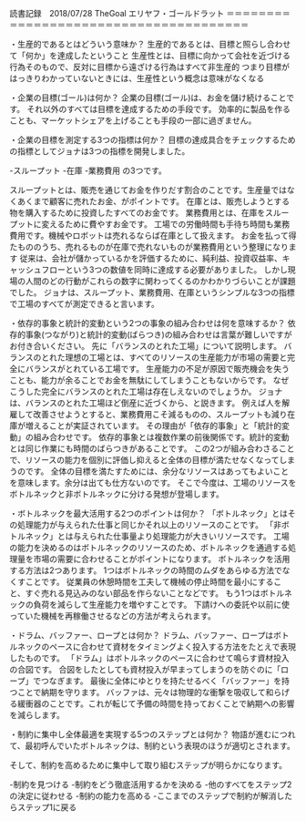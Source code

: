 読書記録　2018/07/28
TheGoal エリヤフ・ゴールドラット
＝＝＝＝＝＝＝＝＝＝＝＝＝＝＝＝＝＝＝＝＝＝＝＝＝＝＝＝＝＝＝＝＝＝＝＝＝＝


・生産的であるとはどういう意味か？
生産的であるとは、目標と照らし合わせて「何か」を達成したということ
生産性とは、目標に向かって会社を近づける行為そのもので、反対に目標から遠ざける行為はすべて非生産的
つまり目標がはっきりわかっていないときには、生産性という概念は意味がなくなる


・企業の目標(ゴール)は何か？
企業の目標(ゴール)は、お金を儲け続けることです。
それ以外のすべては目標を達成するための手段です。
効率的に製品を作ることも、マーケットシェアを上げることも手段の一部に過ぎません。



・企業の目標を測定する3つの指標は何か？
目標の達成具合をチェックするための指標としてジョナは3つの指標を開発しました。

-スループット
-在庫
-業務費用
の3つです。

スループットとは、販売を通じてお金を作りだす割合のことです。生産量ではなくあくまで顧客に売れたお金、がポイントです。
在庫とは、販売しようとする物を購入するために投資したすべてのお金です。
業務費用とは、在庫をスループットに変えるために費やすお金です。
工場での労働時間も手待ち時間も業務費用です。機械やロボットは売れるならば在庫として扱えます。
お金を払って得たもののうち、売れるものが在庫で売れないものが業務費用という整理になります
従来は、会社が儲かっているかを評価するために、純利益、投資収益率、キャッシュフローという3つの数値を同時に達成する必要がありました。
しかし現場の人間のどの行動がこれらの数字に関わってくるのかわかりづらいことが課題でした。
ジョナは、スループット、業務費用、在庫というシンプルな3つの指標で工場のすべてが測定できると言います。



・依存的事象と統計的変動という2つの事象の組み合わせは何を意味するか？
依存的事象(つながり)と統計的変動(ばらつき)の組み合わせは言葉が難しいですがお付き合いください。
先に「バランスのとれた工場」について説明します。
バランスのとれた理想の工場とは、すべてのリソースの生産能力が市場の需要と完全にバランスがとれている工場です。
生産能力の不足が原因で販売機会を失うことも、能力が余ることでお金を無駄にしてしまうこともないからです。
なぜこうした完全にバランスのとれた工場は存在しえないのでしょうか。
ジョナは、バランスのとれた工場ほど倒産に近づくから、と説きます。
例えば人を解雇して改善させようとすると、業務費用こそ減るものの、スループットも減り在庫が増えることが実証されています。
その理由が「依存的事象」と「統計的変動」の組み合わせです。
依存的事象とは複数作業の前後関係です。統計的変動とは同じ作業にも時間のばらつきがあることです。
この2つが組み合わさることで、リソースの能力を個別に評価し抑えると全体の目標が満たせなくなってしまうのです。
全体の目標を満たすためには、余分なリソースはあってもよいことを意味します。余分は出ても仕方ないのです。
そこで今度は、工場のリソースをボトルネックと非ボトルネックに分ける発想が登場します。



・ボトルネックを最大活用する2つのポイントは何か？
「ボトルネック」とはその処理能力が与えられた仕事と同じかそれ以上のリソースのことです。
「非ボトルネック」とは与えられた仕事量より処理能力が大きいリソースです。
工場の能力を決めるのはボトルネックのリソースのため、ボトルネックを通過する処理量を市場の需要に合わせることがポイントになります。
ボトルネックを活用する方法は2つあります。
1つはボトルネックの時間のムダをあらゆる方法でなくすことです。
従業員の休憩時間を工夫して機械の停止時間を最小にすること、すぐ売れる見込みのない部品を作らないことなどです。
もう1つはボトルネックの負荷を減らして生産能力を増やすことです。
下請けへの委託や以前に使っていた機械を再稼働させるなどの方法が考えられます。



・ドラム、バッファー、ロープとは何か？
ドラム、バッファー、ロープはボトルネックのペースに合わせて資材をタイミングよく投入する方法をたとえで表現したものです。
「ドラム」はボトルネックのペースに合わせて鳴らす資材投入の合図です。
合図をしたとしても資材投入が早まってしまうのを防ぐのに「ロープ」でつなぎます。
最後に全体にゆとりを持たせるべく「バッファー」を持つことで納期を守ります。
バッファは、元々は物理的な衝撃を吸収して和らげる緩衝器のことです。これが転じて予備の時間を持っておくことで納期への影響を減らします。



・制約に集中し全体最適を実現する5つのステップとは何か？
物語が進むにつれて、最初呼んでいたボトルネックは、制約という表現のほうが適切とされます。

そして、制約を高めるために集中して取り組むステップが明らかになります。

-制約を見つける
-制約をどう徹底活用するかを決める
-他のすべてをステップ2の決定に従わせる
-制約の能力を高める
-ここまでのステップで制約が解消したらステップ1に戻る

